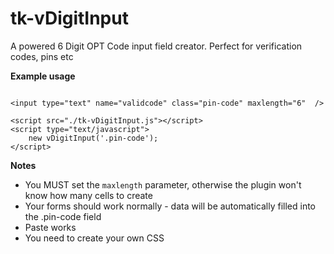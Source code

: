 # tk-vDigitInput

A powered 6 Digit OPT Code input field creator. Perfect for verification codes, pins etc


**Example usage**

```

<input type="text" name="validcode" class="pin-code" maxlength="6"  />

<script src="./tk-vDigitInput.js"></script>
<script type="text/javascript">
    new vDigitInput('.pin-code');
</script>

```

**Notes**
- You MUST set the `maxlength` parameter, otherwise the plugin won't know how many cells to create
- Your forms should work normally - data will be automatically filled into the .pin-code field
- Paste works
- You need to create your own CSS
